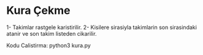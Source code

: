 # Kura Çekme

1- Takimlar rastgele karistirilir.
2- Kisilere sirasiyla takimlarin son sirasindaki atanir ve son takim listeden cikarilir.


Kodu Calistirma: python3 kura.py 
